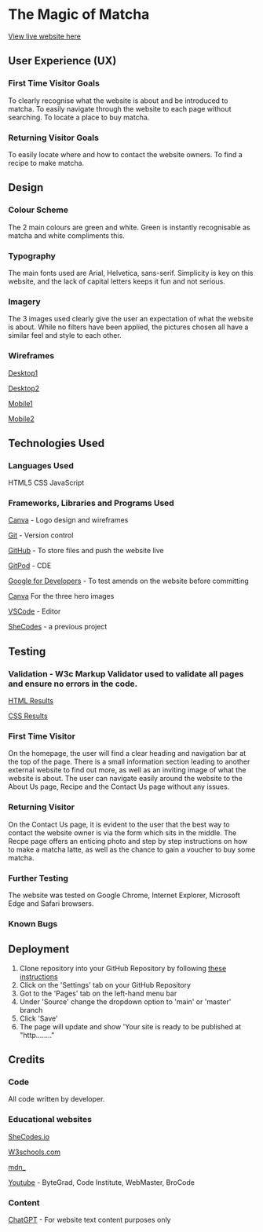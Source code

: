 # The Magic of Matcha

[View live website here](https://georginaphipps.github.io/matcha-website/contact-us.html)

## User Experience (UX)

### First Time Visitor Goals

To clearly recognise what the website is about and be introduced to matcha.
To easily navigate through the website to each page without searching.
To locate a place to buy matcha.

### Returning Visitor Goals

To easily locate where and how to contact the website owners.
To find a recipe to make matcha.

## Design

### Colour Scheme

The 2 main colours are green and white.
Green is instantly recognisable as matcha and white compliments this.

### Typography

The main fonts used are Arial, Helvetica, sans-serif.
Simplicity is key on this website, and the lack of capital letters keeps it fun and not serious.

### Imagery

The 3 images used clearly give the user an expectation of what the website is about. While no filters have been applied, the pictures chosen all have a similar feel and style to each other.

### Wireframes

[Desktop1]([https://github.com/georginaphipps/matcha-website/blob/main/wireframe1desktop.png)


[Desktop2](https://github.com/georginaphipps/matcha-website/blob/main/wireframe2desktop.png)


[Mobile1](https://github.com/georginaphipps/matcha-website/blob/main/wireframe1mobile.png)

[Mobile2](https://github.com/georginaphipps/matcha-website/blob/main/wireframe2mobile.png)

## Technologies Used

### Languages Used

HTML5
CSS
JavaScript

### Frameworks, Libraries and Programs Used

[Canva](https://www.canva.com/) - Logo design and wireframes


[Git]( https://git-scm.com/) - Version control


[GitHub](https://github.com/) - To store files and push the website live


[GitPod](https://gitpod.io/) - CDE


[Google for Developers](https://developers.google.com/) - To test amends on the website before committing


[Canva](https://www.canva.com/) For the three hero images


[VSCode](https://code.visualstudio.com/) - Editor

[SheCodes](https://www.shecodes.io/cohorts/shecodes-basics-0a38e50b-08de-4486-a315-73b54a6edf04/projects/1670213?_gl=1*1nnjqui*_gcl_au*NTkyNzM2MjI0LjE3MDQ2NTEwNDQuMTEzOTM3NzQwMS4xNzA0OTAyNjgxLjE3MDQ5MDM1NTk.) - a previous project

## Testing

### Validation - W3c Markup Validator used to validate all pages and ensure no errors in the code.

[HTML Results](https://github.com/georginaphipps/georginaphipps.github.io/blob/main/HTML%20Validation.jpg)


[CSS Results](https://github.com/georginaphipps/georginaphipps.github.io/blob/main/CSS%20Validation.jpg)

### First Time Visitor

On the homepage, the user will find a clear heading and navigation bar at the top of the page. There is a small information section leading to another external website to find out more, as well as an inviting image of what the website is about.
The user can navigate easily around the website to the About Us page, Recipe and the Contact Us page without any issues. 

### Returning Visitor

On the Contact Us page, it is evident to the user that the best way to contact the website owner is via the form which sits in the middle.
The Recpe page offers an enticing photo and step by step instructions on how to make a matcha latte, as well as the chance to gain a voucher to buy some matcha.

### Further Testing

The website was tested on Google Chrome, Internet Explorer, Microsoft Edge and Safari browsers.

### Known Bugs



## Deployment

1. Clone repository into your GitHub Repository by following [these instructions](https://docs.github.com/en/repositories/creating-and-managing-repositories/cloning-a-repository)
2. Click on the 'Settings' tab on your GitHub Repository
3. Got to the 'Pages' tab on the left-hand menu bar
4. Under 'Source' change the dropdown option to 'main' or 'master' branch
5. Click 'Save'
6. The page will update and show 'Your site is ready to be published at "http........"

## Credits

### Code

All code written by developer.

### Educational websites

[SheCodes.io](SheCodes.io)


[W3schools.com](W3schools.com)


[mdn_](https://developer.mozilla.org/en-US/docs/Web)


[Youtube](https://www.youtube.com/) - ByteGrad, Code Institute, WebMaster, BroCode

### Content

[ChatGPT](https://chat.openai.com/) - For website text content purposes only

